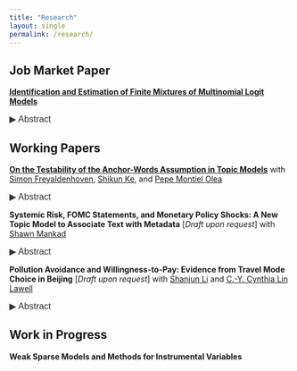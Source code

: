 ```yaml
---
title: "Research"
layout: single
permalink: /research/
---
```


## Job Market Paper

**[Identification and Estimation of Finite Mixtures of Multinomial Logit Models](https://dingyili93.github.io/files/Pure_products_for_consideration_set__write_up.pdf)** 

<button class="abstract-button" onclick="toggleAbstract('abstractContent1', this)">▶ Abstract</button>
<div id="abstractContent1" class="abstract-content" style="display: none;">
Finite mixtures of multinomial logit models can be used to capture consumer choice heterogeneity across multiple markets when only aggregate consumer choices per market are available. A motivating example is a nested logit where the composition of each mixture component (each nest of alternatives) is unknown a priori. We show that in order to identify these models, it suffices to require that each mixture component includes at least two component-exclusive alternatives. We refer to our assumption as the pure-alternatives condition, and we argue it is a natural extension of the anchor-word assumption used commonly in nonnegative matrix factorization problems in machine learning. Our identification result enables a consistent two-step estimator as the number of consumers, markets, and alternatives grow large. Applying this framework to the U.S. vehicle market, we find that consumer heterogeneity does not yield substitution patterns between electric and internal combustion engine vehicles, suggesting consumer segments are distinctly aligned with specific vehicle types without crossover substitution.
</div>

## Working Papers

**[On the Testability of the Anchor-Words Assumption in Topic Models](https://dingyili93.github.io/files/Testing_for_Anchor_Words.pdf)** 
with [Simon Freyaldenhoven](https://simonfreyaldenhoven.github.io/), [Shikun Ke](https://sites.google.com/site/fannan2316/), and [Pepe Montiel Olea](https://www.sagarsxn.com/) 

<button class="abstract-button" onclick="toggleAbstract('abstractContent2', this)">▶ Abstract</button>
<div id="abstractContent2" class="abstract-content" style="display: none;">
Topic models are a simple and popular tool for the statistical analysis of textual data. Their identification and estimation is typically enabled by assuming the existence of anchor words; that is, words that are exclusive to specific topics. In this paper we show that the existence of anchor words is statistically testable: There exists a hypothesis test with correct size that has nontrivial power. This means that the anchor-words assumption cannot be viewed simply as a convenient normalization. Central to our results is a simple characterization of when a column-stochastic matrix with known nonnegative rank admits a separable factorization. We test for the existence of anchor words in two different data sets derived from monetary policy discussions in the Federal Reserve  and reject the null hypothesis that anchor words exist in one of them.
</div>

**Systemic Risk, FOMC Statements, and Monetary Policy Shocks: A New Topic Model to Associate Text with Metadata** \[_Draft upon request_\]
with [Shawn Mankad](https://mankad-research.github.io/) 

<button class="abstract-button" onclick="toggleAbstract('abstractContent3', this)">▶ Abstract</button>
<div id="abstractContent3" class="abstract-content" style="display: none;">
In this research paper, we investigate the regulations guiding monetary policy communications through the development of a novel machine learning method called the Cluster Sentence Structural Topic Model (CSSTM). Our approach incorporates covariates in the data generation process and accounts for the correlation of sentences within each document by utilizing the equilibrium of sentences’ topics. In the estimation process, we sort the equilibrium in the M step. Our method outperforms the Latent Dirichlet Allocation (LDA) and the Structural Topic Model (STM) by increasing the held-out likelihood by 20 percent and 10 percent. Using our method, we analyze FOMC statements and observe that the Fed places more emphasis on inflation expectations as opposed to current rates. According to our results, FOMC statements rely more on production instead of consumption. More importantly, we find that monetary policy commu-nication started to consider systemic risk shortly after the 2007 financial crisis. By our method, we are able to decompose monetary policy shocks. The new measure has large and significant effects on systemic risk.
</div>

**Pollution Avoidance and Willingness-to-Pay: Evidence from Travel Mode Choice in Beijing** \[_Draft upon request_\]
with [Shanjun Li](https://shanjunli6.github.io/) and [C.-Y. Cynthia Lin Lawell](https://clinlawell.dyson.cornell.edu/)

<button class="abstract-button" onclick="toggleAbstract('abstractContent4', this)">▶ Abstract</button>
<div id="abstractContent4" class="abstract-content" style="display: none;">
We estimate the short-term willingness-to-pay (WTP) to avoid air pollution by developing a model to capture the trade-offs between avoidance behavior and its costs. In particular, we use fine-scale travel survey data in Beijing to model the trade-offs between indoor and outdoor travel modes for compulsory work trips during highly polluted hours. Our model indicates that the short-term WTP, which we estimate to be 0.00223 dollars per hour to avoid 1 µg/m3 of ambient fine particles (PM2.5), forms the lower bound for the long-term WTP, which is around 11.536 dollars per year to avoid 1 µg/m3 PM2.5. Our estimation strategy uses a machine learning IV method in a high-dimensional econometrics setting. We find that longer potential exposure to air pollution prevents people from walking and cycling. People older than 55 years old, who are more vulnerable to pollution and thus more likely to avoid pollution, have a 28% higher WTP than the young. Likewise, richer people, who value their health more, are willing to avoid a unit of pollution with 36% more cost. Finally, we find evidence that information affects the behavioral adjustment: people start to reduce their exposure to the toxic air only after extensive media coverage of air pollution.
</div>

## Work in Progress

**Weak Sparse Models and Methods for Instrumental Variables** 

<script>
    function toggleAbstract(abstractId, button) {
        var abstractContent = document.getElementById(abstractId);
        var button = document.querySelector(".abstract-button");
        if (abstractContent.style.display === "none" || abstractContent.style.display === "") {
            abstractContent.style.display = "block";
            button.innerHTML = "▼ Abstract";
        } else {
            abstractContent.style.display = "none";
            button.innerHTML = "▶ Abstract";
        }
    }
</script>

<style>
    .abstract-button {
        background: none;
        border: none;
        color: #333; /* Adjust the color to match your text */
        cursor: pointer;
        font-size: 1rem;
        padding: 0;
        text-align: left;
        display: inline;
    }

    .abstract-button:hover {
        text-decoration: underline; /* Optional: add underline on hover */
    }
    
    .abstract-content {
        display: none;
        margin-bottom: 1.5rem; /* Ensure space after abstract content */
        font-size: 1rem; 
        text-align: justify; /* Justify text alignment */ 
    }
</style>

